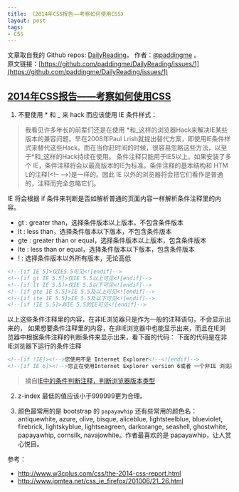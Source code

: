```yaml
---
title: 《2014年CSS报告——考察如何使用CSS》
layout: post
tags:
- CSS
---
```



 文章取自我的 Github  repos: [DailyReading](https://github.com/paddingme/DailyReading)， 作者：[@paddingme](http://padding.me/about.html) 。  
原文链接：[https://github.com/paddingme/DailyReading/issues/1](https://github.com/paddingme/DailyReading/issues/1)

## [2014年CSS报告——考察如何使用CSS](http://www.w3cplus.com/css/the-2014-css-report.html) 



1. 不要使用 * 和 _ 来 hack 而应该使用 IE 条件样式：  

 > 我看见许多年长的前辈们还是在使用 \*和\_这样的浏览器Hack来解决IE某些版本的兼容问题。早在2008年Paul Lrish就提出替代方案，即使用IE条件样式来替代这些Hack。而在当你赶时间的时候，很容易忽略这些方法，以至于*和_这样的Hack持续在使用。
 条件注释只能用于IE5以上。如果安装了多个 IE，条件注释将会以最高版本的IE为标准。条件注释的基本结构和 HTM L的注释(<!– –>)是一样的。因此 IE 以外的浏览器将会把它们看作是普通的，注释而完全忽略它们。

 IE 将会根据 if 条件来判断是否如解析普通的页面内容一样解析条件注释里的内容。
 - gt : greater than，选择条件版本以上版本，不包含条件版本
 - lt : less than，选择条件版本以下版本，不包含条件版本
 - gte : greater than or equal，选择条件版本以上版本，包含条件版本
 - lte : less than or equal，选择条件版本以下版本，包含条件版本
 - ! : 选择条件版本以外所有版本，无论高低

  ```html
 <!--[if IE 5]>仅IE5.5可见<![endif]-->
 <!--[if gt IE 5.5]>仅IE 5.5以上可见<![endif]-->
 <!--[if lt IE 5.5]>仅IE 5.5以下可见<![endif]-->
 <!--[if gte IE 5.5]>IE 5.5及以上可见<![endif]-->
 <!--[if ite IE 5.5]>IE 5.5及以下可见<![endif]-->
 <!--[if !IE 5.5]>非IE 5.5的IE可见<![endif]-->
 ```
 以上这些条件注释里的内容，在非IE浏览器只是作为一般的注释语句，不会显示出来的，
如果想要条件注释里的内容，在非IE浏览器中也能显示出来，而且在IE浏览器中根据条件注释的判断条件来显示出来，看下面的代码：
 下面的代码是在非IE浏览器下运行的条件注释
 ```html
 <!--[if !IE]><!-->您使用不是 Internet Explorer<!--<![endif]-->
 <!--[if IE 6]><!-->您正在使用Internet Explorer version 6或者 一个非IE 浏览器<!--<![endif]-->
 ```

 > 摘自[IE中的条件判断注释，判断浏览器版本类型](http://www.ipmtea.net/css_ie_firefox/201006/21_26.html)
2. z-index 最低的值应该小于999999更为合理。

3. 颜色最常用的是 bootstrap 的 `papayawhip` 还有些常用的颜色名：  
  antiquewhite, azure, olive, bisque, aliceblue, lightsteelblue, blueviolet, firebrick, lightskyblue, lightseagreen, darkorange, seashell, ghostwhite, papayawhip, cornsilk, navajowhite。作者最喜欢的是 papayawhip，让人赏心悦目。


参考：
- http://www.w3cplus.com/css/the-2014-css-report.html
- http://www.ipmtea.net/css_ie_firefox/201006/21_26.html
